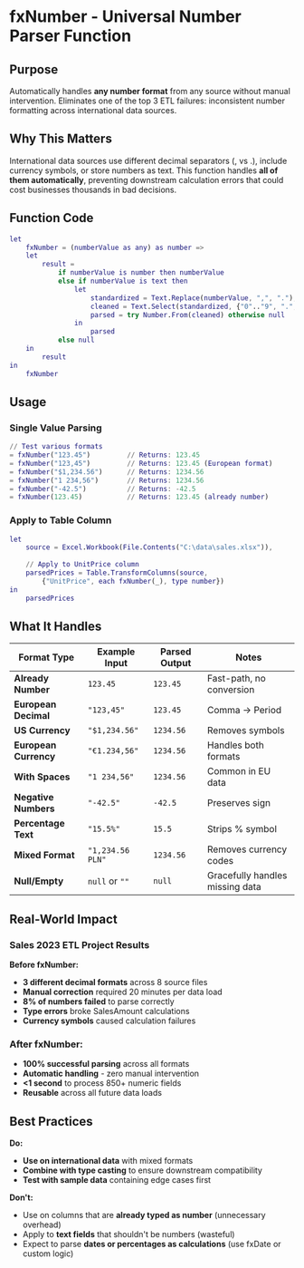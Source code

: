 # fxNumber - Universal Number Parser Function

## Purpose
Automatically handles **any number format** from any source without manual intervention. Eliminates one of the top 3 ETL failures: inconsistent number formatting across international data sources.

## Why This Matters
International data sources use different decimal separators (, vs .), include currency symbols, or store numbers as text. This function handles **all of them automatically**, preventing downstream calculation errors that could cost businesses thousands in bad decisions.

## Function Code
```m
let
    fxNumber = (numberValue as any) as number =>
    let
        result =
            if numberValue is number then numberValue
            else if numberValue is text then
                let
                    standardized = Text.Replace(numberValue, ",", "."),
                    cleaned = Text.Select(standardized, {"0".."9", ".", "-"}),
                    parsed = try Number.From(cleaned) otherwise null
                in
                    parsed
            else null
    in
        result
in
    fxNumber
```

## Usage
### Single Value Parsing
```m
// Test various formats
= fxNumber("123.45")         // Returns: 123.45
= fxNumber("123,45")         // Returns: 123.45 (European format)
= fxNumber("$1,234.56")      // Returns: 1234.56
= fxNumber("1 234,56")       // Returns: 1234.56
= fxNumber("-42.5")          // Returns: -42.5
= fxNumber(123.45)           // Returns: 123.45 (already number)
```

### Apply to Table Column
```m
let
    source = Excel.Workbook(File.Contents("C:\data\sales.xlsx")),
    
    // Apply to UnitPrice column
    parsedPrices = Table.TransformColumns(source,
        {"UnitPrice", each fxNumber(_), type number})
in
    parsedPrices
```

## What It Handles

| Format Type | Example Input | Parsed Output | Notes |
|-------------|---------------|---------------|-------|
| **Already Number** | `123.45` | `123.45` | Fast-path, no conversion |
| **European Decimal** | `"123,45"` | `123.45` | Comma → Period |
| **US Currency** | `"$1,234.56"` | `1234.56` | Removes symbols |
| **European Currency** | `"€1.234,56"` | `1234.56` | Handles both formats |
| **With Spaces** | `"1 234,56"` | `1234.56` | Common in EU data |
| **Negative Numbers** | `"-42.5"` | `-42.5` | Preserves sign |
| **Percentage Text** | `"15.5%"` | `15.5` | Strips % symbol |
| **Mixed Format** | `"1,234.56 PLN"` | `1234.56` | Removes currency codes |
| **Null/Empty** | `null` or `""` | `null` | Gracefully handles missing data |

## Real-World Impact
### Sales 2023 ETL Project Results
**Before fxNumber:**
- **3 different decimal formats** across 8 source files
- **Manual correction** required 20 minutes per data load
- **8% of numbers failed** to parse correctly
- **Type errors** broke SalesAmount calculations
- **Currency symbols** caused calculation failures

### After fxNumber:
- **100% successful parsing** across all formats
- **Automatic handling** - zero manual intervention
- **<1 second** to process 850+ numeric fields
- **Reusable** across all future data loads

## Best Practices
**Do:**
- **Use on international data** with mixed formats
- **Combine with type casting** to ensure downstream compatibility
- **Test with sample data** containing edge cases first

**Don't:**
- Use on columns that are **already typed as number** (unnecessary overhead)
- Apply to **text fields** that shouldn't be numbers (wasteful)
- Expect to parse **dates or percentages as calculations** (use fxDate or custom logic)



